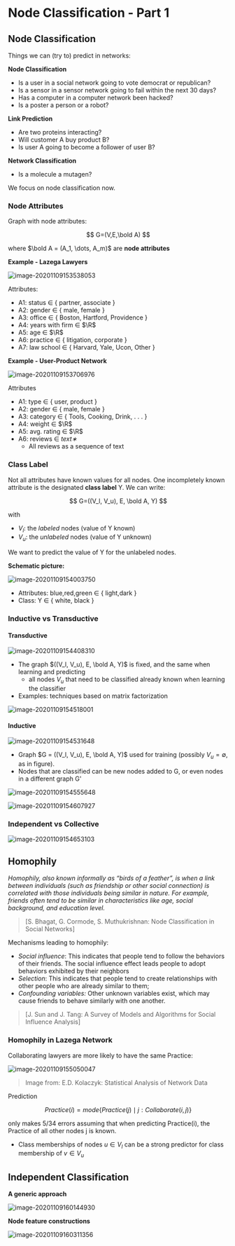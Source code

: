 # Node Classification - Part 1

## Node Classification

Things we can (try to) predict in networks:

**Node Classification**

* Is a user in a social network going to vote democrat or republican?
* Is a sensor in a sensor network going to fail within the next 30 days?
* Has a computer in a computer network been hacked?
* Is a poster a person or a robot?

**Link Prediction**

* Are two proteins interacting?
* Will customer A buy product B?
* Is user A going to become a follower of user B?

**Network Classification**

* Is a molecule a mutagen?



We focus on node classification now.



### Node Attributes

Graph with node attributes:

$$
G=(V,E,\bold A)
$$

where $\bold A = (A_1, \dots, A_m)$ are **node attributes**

**Example - Lazega Lawyers**

![image-20201109153538053](images/09-node-classification/image-20201109153538053.png)

Attributes:

* A1: status ∈ { partner, associate } 
* A2: gender ∈ { male, female } 
* A3: office ∈ { Boston, Hartford, Providence } 
* A4: years with firm ∈ $\R$ 
* A5: age ∈ $\R$ 
* A6: practice ∈ { litigation, corporate } 
* A7: law school ∈ { Harvard, Yale, Ucon, Other }



**Example - User-Product Network**

![image-20201109153706976](images/09-node-classification/image-20201109153706976.png)

Attributes

* A1: type ∈ { user, product } 
* A2: gender ∈ { male, female } 
* A3: category ∈ { Tools, Cooking, Drink, . . . } 
* A4: weight ∈ $\R$ 
* A5: avg. rating ∈ $\R$ 
* A6: reviews ∈ *text∗*
    * All reviews as a sequence of text



### Class Label

Not all attributes have known values for all nodes. One incompletely known attribute is the designated **class label** Y. We can write:

$$
G=((V_l, V_u), E, \bold A, Y)
$$

with

* $V_l$: the *labeled* nodes (value of Y known)
* $V_u$: the *unlabeled* nodes (value of Y unknown)



We want to predict the value of Y for the unlabeled nodes.

**Schematic picture:**

![image-20201109154003750](images/09-node-classification/image-20201109154003750.png)

* Attributes: blue,red,green ∈ { light,dark }
* Class: Y ∈ { white, black }



### Inductive vs Transductive

#### Transductive

![image-20201109154408310](images/09-node-classification/image-20201109154408310.png)

* The graph $((V_l, V_u), E, \bold A, Y)$ is fixed, and the same when learning and predicting
    * all nodes $V_u$ that need to be classified already known when learning the classifier
* Examples: techniques based on matrix factorization

![image-20201109154518001](images/09-node-classification/image-20201109154518001.png)



#### Inductive

![image-20201109154531648](images/09-node-classification/image-20201109154531648.png)

* Graph $G = ((V_l, V_u), E, \bold A, Y)$ used for training (possibly $V_u = ∅$, as in figure).
* Nodes that are classified can be new nodes added to G, or even nodes in a different graph G'

![image-20201109154555648](images/09-node-classification/image-20201109154555648.png)

![image-20201109154607927](images/09-node-classification/image-20201109154607927.png)



### Independent vs Collective

![image-20201109154653103](images/09-node-classification/image-20201109154653103.png)



## Homophily

*Homophily, also known informally as “birds of a feather”, is when a link between individuals (such as friendship or other social connection) is correlated with those individuals being similar in nature. For example, friends often tend to be similar in characteristics like age, social background, and education level.*

> [S. Bhagat, G. Cormode, S. Muthukrishnan: Node Classification in Social Networks]



Mechanisms leading to homophily:

* *Social influence*: This indicates that people tend to follow the behaviors of their friends. The social influence effect leads people to adopt behaviors exhibited by their neighbors
* *Selection*: This indicates that people tend to create relationships with other people who are already similar to them;
* *Confounding variables:* Other unknown variables exist, which may cause friends to behave similarly with one another.

> [J. Sun and J. Tang: A Survey of Models and Algorithms for Social Influence Analysis]



### Homophily in Lazega Network

Collaborating lawyers are more likely to have the same Practice:

![image-20201109155050047](images/09-node-classification/image-20201109155050047.png)

> Image from: E.D. Kolaczyk: Statistical Analysis of Network Data



Prediction

$$
Practice(i) = mode\{Practice(j) \mid j : Collaborate(i,j)\}
$$

only makes 5/34 errors assuming that when predicting Practice(i), the Practice of all other nodes j is known.

* Class memberships of nodes $u ∈ V_l$ can be a strong predictor for class membership of $v ∈ V_u$



## Independent Classification

**A generic approach**

![image-20201109160144930](images/09-node-classification/image-20201109160144930.png)

**Node feature constructions**

![image-20201109160311356](images/09-node-classification/image-20201109160311356.png)

